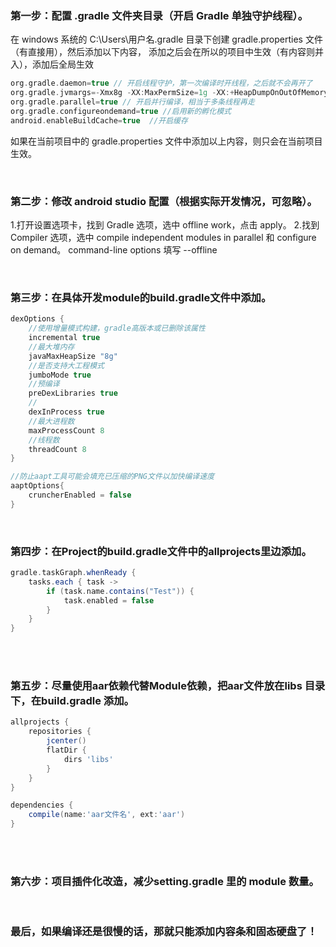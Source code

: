 ### 第一步：配置 .gradle 文件夹目录（开启 Gradle 单独守护线程）。

在 windows 系统的 C:\Users\用户名\.gradle 目录下创建 gradle.properties 文件（有直接用），然后添加以下内容，
添加之后会在所以的项目中生效（有内容则并入），添加后全局生效

```groovy
org.gradle.daemon=true // 开启线程守护，第一次编译时开线程，之后就不会再开了 
org.gradle.jvmargs=-Xmx8g -XX:MaxPermSize=1g -XX:+HeapDumpOnOutOfMemoryError -Dfile.encoding=UTF-8 // 配置编译时的虚拟机大小 
org.gradle.parallel=true // 开启并行编译，相当于多条线程再走 
org.gradle.configureondemand=true //启用新的孵化模式
android.enableBuildCache=true  //开启缓存
```


如果在当前项目中的 gradle.properties 文件中添加以上内容，则只会在当前项目生效。

​		

### 第二步：修改 android studio 配置（根据实际开发情况，可忽略）。

1.打开设置选项卡，找到 Gradle 选项，选中 offline work，点击 apply。
2.找到 Compiler 选项，选中 compile independent modules in parallel 和 configure on demand。
command-line options 填写 --offline

​		

### 第三步：在具体开发module的build.gradle文件中添加。

```groovy
dexOptions {
    //使用增量模式构建，gradle高版本或已删除该属性 
    incremental true
    //最大堆内存 
    javaMaxHeapSize "8g"
    //是否支持大工程模式 
    jumboMode true
    //预编译 
    preDexLibraries true
    //
    dexInProcess true
    //最大进程数
    maxProcessCount 8
    //线程数 
    threadCount 8
}

//防止aapt工具可能会填充已压缩的PNG文件以加快编译速度
aaptOptions{
    cruncherEnabled = false
}
```

​		

### 第四步：在Project的build.gradle文件中的allprojects里边添加。

```groovy
gradle.taskGraph.whenReady {
    tasks.each { task ->
        if (task.name.contains("Test")) {
            task.enabled = false
        }
    }
}
```


​		
​		

### 第五步：尽量使用aar依赖代替Module依赖，把aar文件放在libs 目录下，在build.gradle 添加。

```groovy
allprojects {
    repositories {
        jcenter()
        flatDir {
            dirs 'libs'
        }
    }
}

dependencies {
    compile(name:'aar文件名', ext:'aar')
}
```

​		
​		

### 第六步：项目插件化改造，减少setting.gradle 里的 module 数量。

​		

### 最后，如果编译还是很慢的话，那就只能添加内容条和固态硬盘了！





